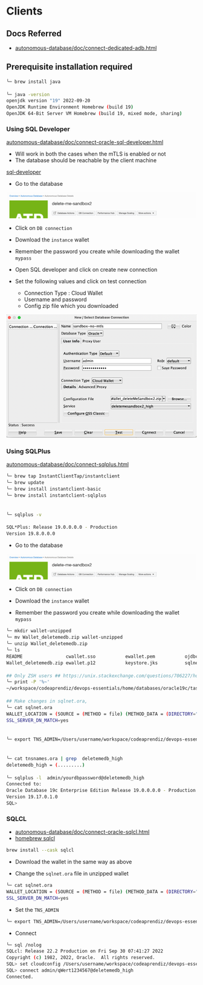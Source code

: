 # Clients

## Docs Referred

- [autonomous-database/doc/connect-dedicated-adb.html](https://docs.oracle.com/en-us/iaas/autonomous-database/doc/connect-dedicated-adb.html)


## Prerequisite installation required

```bash
╰─ brew install java

╰─ java -version
openjdk version "19" 2022-09-20
OpenJDK Runtime Environment Homebrew (build 19)
OpenJDK 64-Bit Server VM Homebrew (build 19, mixed mode, sharing)
```


### Using SQL Developer

[autonomous-database/doc/connect-oracle-sql-developer.html](https://docs.oracle.com/en-us/iaas/autonomous-database/doc/connect-oracle-sql-developer.html)

- Will work in both the cases when the mTLS is enabled or not
- The database should be reachable by the client machine

[sql-developer](https://www.oracle.com/database/sqldeveloper/technologies/download/)

- Go to the database

![img.png](.images/db.png)


- Click on `DB connection`

- Download the `instance` wallet

- Remember the password you create while downloading the wallet `mypass`

- Open SQL developer and click on create new connection

- Set the following values and click on test connection
  - Connection Type : Cloud Wallet
  - Username and password 
  - Config zip file which you downloaded

![img.png](.images/sql-developer-connect.png)

### Using SQLPlus

[autonomous-database/doc/connect-sqlplus.html](https://docs.oracle.com/en-us/iaas/autonomous-database/doc/connect-sqlplus.html)

```bash
╰─ brew tap InstantClientTap/instantclient
╰─ brew update                     
╰─ brew install instantclient-basic
╰─ brew install instantclient-sqlplus


╰─ sqlplus -v                                                                                                         

SQL*Plus: Release 19.0.0.0.0 - Production
Version 19.8.0.0.0
```

- Go to the database

![img.png](.images/db.png)


- Click on `DB connection`

- Download the `instance` wallet

- Remember the password you create while downloading the wallet `mypass`

```bash
╰─ mkdir wallet-unzipped                                                                                            
╰─ mv Wallet_deletemedb.zip wallet-unzipped 
╰─ unzip Wallet_deletemedb.zip
╰─ ls
README                cwallet.sso           ewallet.pem           ojdbc.properties      tnsnames.ora
Wallet_deletemedb.zip ewallet.p12           keystore.jks          sqlnet.ora            truststore.jks

## Only ZSH users ## https://unix.stackexchange.com/questions/706227/how-can-i-use-the-sed-command-to-replace-home-user-with
╰─ print -P '%~'
~/workspace/codeaprendiz/devops-essentials/home/databases/oracle19c/task-000-clients-setup/wallet-unzipped

## Make changes in sqlnet.ora, 
╰─ cat sqlnet.ora    
WALLET_LOCATION = (SOURCE = (METHOD = file) (METHOD_DATA = (DIRECTORY="/Users/username/workspace/codeaprendiz/devops-essentials/home/databases/oracle19c/task-000-clients-setup/wallet-unzipped")))
SSL_SERVER_DN_MATCH=yes


╰─ export TNS_ADMIN=/Users/username/workspace/codeaprendiz/devops-essentials/home/databases/oracle19c/task-000-clients-setup/wallet-unzipped


╰─ cat tnsnames.ora | grep  deletemedb_high
deletemedb_high = (.........)

╰─ sqlplus -l  admin/yourdbpassword@deletemedb_high
Connected to:
Oracle Database 19c Enterprise Edition Release 19.0.0.0.0 - Production
Version 19.17.0.1.0
SQL> 
```




### SQLCL

- [autonomous-database/doc/connect-oracle-sqlcl.html](https://docs.oracle.com/en-us/iaas/autonomous-database/doc/connect-oracle-sqlcl.html)
- [homebrew sqlcl](https://formulae.brew.sh/cask/sqlcl)

```bash
brew install --cask sqlcl
```

- Download the wallet in the same way as above

- Change the `sqlnet.ora` file in unzipped wallet

```bash
╰─ cat sqlnet.ora                          
WALLET_LOCATION = (SOURCE = (METHOD = file) (METHOD_DATA = (DIRECTORY="/Users/username/workspace/codeaprendiz/devops-essentials/home/databases/oracle19c/task-000-clients-setup/wallet-unzipped")))
SSL_SERVER_DN_MATCH=yes
```
- Set the `TNS_ADMIN`

```bash
╰─ export TNS_ADMIN=/Users/username/workspace/codeaprendiz/devops-essentials/home/databases/oracle19c/task-000-clients-setup/wallet-unzipped
```

- Connect

```bash
╰─ sql /nolog
SQLcl: Release 22.2 Production on Fri Sep 30 07:41:27 2022
Copyright (c) 1982, 2022, Oracle.  All rights reserved.
SQL> set cloudconfig /Users/username/workspace/codeaprendiz/devops-essentials/home/databases/oracle19c/task-000-clients-setup/Wallet_deletemedb.zip
SQL> connect admin/qWert1234567@deletemedb_high
Connected.
```

